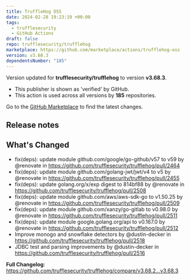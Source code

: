 ```yaml
---
title: TruffleHog OSS
date: 2024-02-28 19:23:19 +00:00
tags:
  - trufflesecurity
  - GitHub Actions
draft: false
repo: trufflesecurity/trufflehog
marketplace: https://github.com/marketplace/actions/trufflehog-oss
version: v3.68.3
dependentsNumber: "185"
---
```



Version updated for **trufflesecurity/trufflehog** to version **v3.68.3**.
- This publisher is shown as 'verified' by GitHub.
- This action is used across all versions by **185** repositories.

Go to the [GitHub Marketplace](https://github.com/marketplace/actions/trufflehog-oss) to find the latest changes.

## Release notes

## What's Changed
* fix(deps): update module github.com/google/go-github/v57 to v59 by @renovate in https://github.com/trufflesecurity/trufflehog/pull/2464
* fix(deps): update module github.com/golang-jwt/jwt/v4 to v5 by @renovate in https://github.com/trufflesecurity/trufflehog/pull/2455
* fix(deps): update golang.org/x/exp digest to 814bf88 by @renovate in https://github.com/trufflesecurity/trufflehog/pull/2508
* fix(deps): update module github.com/aws/aws-sdk-go to v1.50.25 by @renovate in https://github.com/trufflesecurity/trufflehog/pull/2509
* fix(deps): update module github.com/xanzy/go-gitlab to v0.98.0 by @renovate in https://github.com/trufflesecurity/trufflehog/pull/2511
* fix(deps): update module google.golang.org/api to v0.167.0 by @renovate in https://github.com/trufflesecurity/trufflehog/pull/2512
* Improve monogo and snowflake detectors by @dustin-decker in https://github.com/trufflesecurity/trufflehog/pull/2518
* JDBC test and parsing improvements by @dustin-decker in https://github.com/trufflesecurity/trufflehog/pull/2516


**Full Changelog**: https://github.com/trufflesecurity/trufflehog/compare/v3.68.2...v3.68.3

